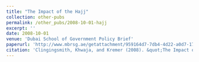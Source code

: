 ```yaml
---
title: "The Impact of the Hajj"
collection: other-pubs
permalink: /other_pubs/2008-10-01-hajj
excerpt: ''
date: 2008-10-01
venue: 'Dubai School of Government Policy Brief'
paperurl: 'http://www.mbrsg.ae/getattachment/959164d7-7db4-4d22-a0d7-173f4dd361de/The-Impact-of-the-Hajj'
citation: 'Clingingsmith, Khwaja, and Kremer (2008). &quot;The Impact of the Hajj&quot; <i>Dubai School of Government Policy Brief</i>. August: 1133-1170.'
---
```

